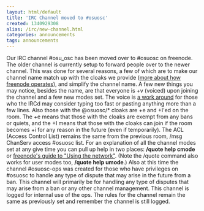 ```yaml
---
layout: html/default
title: 'IRC Channel moved to #osuosc'
created: 1340929308
alias: /irc/new-channel.html
categories: announcements
tags: announcements
---
```

Our IRC channel #osu_osc has been moved over to #osuosc on freenode. The older channel is currently setup to forward people over to the newer channel. This was done for several reasons, a few of which are to make our channel name match up with the cloaks we provide ([more about how freenode operates](https://freenode.net/group_registration.shtml)), and simplify the channel name. A few new things you may notice, besides the name, are that everyone is +v (voiced) upon joining the channel and a few new modes set. The voice is [a work around](http://swhack.com/logs/2011-03-08#T18-50-27) for those who the IRCd may consider typing too fast or pasting anything more than a few lines. Also those with the @osuosc/* cloaks are +e and +I'ed on the room. The +e means that those with the cloaks are exempt from any bans or quiets, and the +I means that those with the cloaks can join if the room becomes +i for any reason in the future (even if temporarily). The ACL (Access Control List) remains the same from the previous room, /msg ChanServ access #osuosc list. For an explanation of all the channel modes set at any give time you can pull up help in two places: **/quote help cmode** or [freenode's guide to "Using the network"](https://freenode.net/using_the_network.shtml). (Note the /quote command also works for user modes too, **/quote help umode**.) Also at this time the channel #osuosc-ops was created for those who have privileges on #osuosc to handle any type of dispute that may arise in the future from a ban. This channel will primarily be for handling any type of disputes that may arise from a ban or any other channel management. This channel is logged for internal use of the ops. The rules for the channel remain the same as previously set and remember the channel is still logged.
